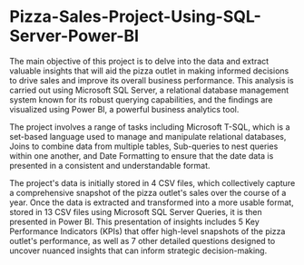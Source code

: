 # Pizza-Sales-Project-Using-SQL-Server-Power-BI

The main objective of this project is to delve into the data and extract valuable insights that will aid the pizza outlet in making informed decisions to drive sales and improve its overall business performance. This analysis is carried out using Microsoft SQL Server, a relational database management system known for its robust querying capabilities, and the findings are visualized using Power BI, a powerful business analytics tool. 

The project involves a range of tasks including Microsoft T-SQL, which is a set-based language used to manage and manipulate relational databases, Joins to combine data from multiple tables, Sub-queries to nest queries within one another, and Date Formatting to ensure that the date data is presented in a consistent and understandable format.

The project's data is initially stored in 4 CSV files, which collectively capture a comprehensive snapshot of the pizza outlet's sales over the course of a year. Once the data is extracted and transformed into a more usable format, stored in 13 CSV files using Microsoft SQL Server Queries, it is then presented in Power BI. This presentation of insights includes 5 Key Performance Indicators (KPIs) that offer high-level snapshots of the pizza outlet's performance, as well as 7 other detailed questions designed to uncover nuanced insights that can inform strategic decision-making.
